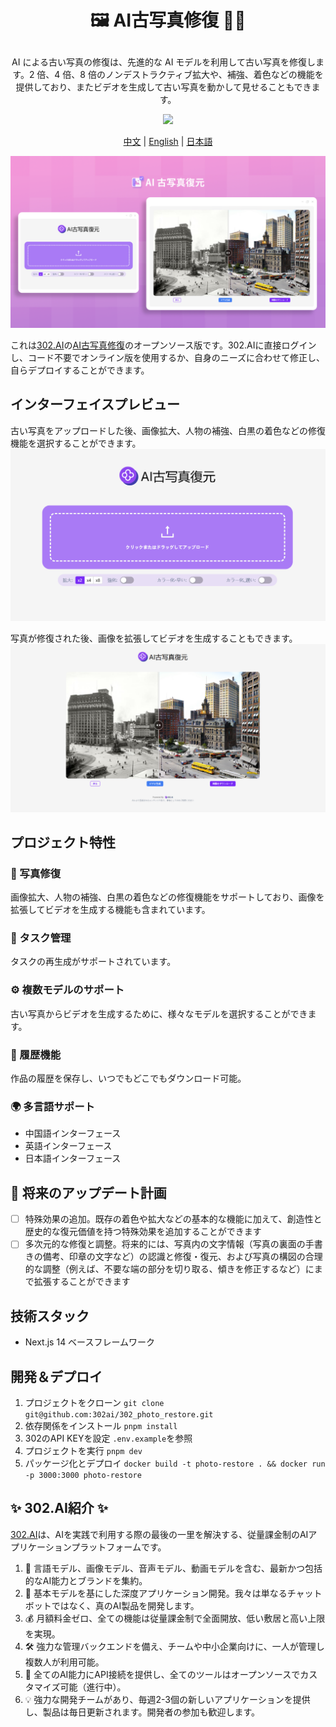 # <p align="center">🖼️ AI古写真修復 🚀✨</p>

<p align="center">AI による古い写真の修復は、先進的な AI モデルを利用して古い写真を修復します。2 倍、4 倍、8 倍のノンデストラクティブ拡大や、補強、着色などの機能を提供しており、またビデオを生成して古い写真を動かして見せることもできます。</p>

<p align="center"><a href="https://302.ai/tools/word/" target="blank"><img src="https://file.302ai.cn/gpt/imgs/github/302_badge.png" /></a></p >

<p align="center"><a href="README zh.md">中文</a> | <a href="README.md">English</a> | <a href="README_ja.md">日本語</a></p>

![pic-tool](docs/AI老照片修复jp.png)

これは[302.AI](https://302.ai)の[AI古写真修復](https://302.ai/tools/restoration/)のオープンソース版です。302.AIに直接ログインし、コード不要でオンライン版を使用するか、自身のニーズに合わせて修正し、自らデプロイすることができます。

## インターフェイスプレビュー
古い写真をアップロードした後、画像拡大、人物の補強、白黒の着色などの修復機能を選択することができます。
![pic-tool](docs/ja/老照片日1.png)    

写真が修復された後、画像を拡張してビデオを生成することもできます。
![pic-tool](docs/ja/老照片日2.png)

## プロジェクト特性

### 🎥 写真修復
画像拡大、人物の補強、白黒の着色などの修復機能をサポートしており、画像を拡張してビデオを生成する機能も含まれています。
### 🔄 タスク管理
タスクの再生成がサポートされています。
### ⚙️ 複数モデルのサポート
古い写真からビデオを生成するために、様々なモデルを選択することができます。
### 📜 履歴機能
作品の履歴を保存し、いつでもどこでもダウンロード可能。
### 🌍 多言語サポート
- 中国語インターフェース
- 英語インターフェース
- 日本語インターフェース

## 🚩 将来のアップデート計画
- [ ] 特殊効果の追加。既存の着色や拡大などの基本的な機能に加えて、創造性と歴史的な復元価値を持つ特殊効果を追加することができます
- [ ] 多次元的な修復と調整。将来的には、写真内の文字情報（写真の裏面の手書きの備考、印章の文字など）の認識と修復・復元、および写真の構図の合理的な調整（例えば、不要な端の部分を切り取る、傾きを修正するなど）にまで拡張することができます

## 技術スタック
- Next.js 14 ベースフレームワーク

## 開発＆デプロイ

1. プロジェクトをクローン `git clone git@github.com:302ai/302_photo_restore.git`
2. 依存関係をインストール `pnpm install`
3. 302のAPI KEYを設定 `.env.example`を参照
4. プロジェクトを実行 `pnpm dev`
5. パッケージ化とデプロイ `docker build -t photo-restore . && docker run -p 3000:3000 photo-restore`


## ✨ 302.AI紹介 ✨

[302.AI](https://302.ai)は、AIを実践で利用する際の最後の一里を解決する、従量課金制のAIアプリケーションプラットフォームです。

1. 🧠 言語モデル、画像モデル、音声モデル、動画モデルを含む、最新かつ包括的なAI能力とブランドを集約。
2. 🚀 基本モデルを基にした深度アプリケーション開発。我々は単なるチャットボットではなく、真のAI製品を開発します。
3. 💰 月額料金ゼロ、全ての機能は従量課金制で全面開放、低い敷居と高い上限を実現。
4. 🛠 強力な管理バックエンドを備え、チームや中小企業向けに、一人が管理し複数人が利用可能。
5. 🔗 全てのAI能力にAPI接続を提供し、全てのツールはオープンソースでカスタマイズ可能（進行中）。
6. 💡 強力な開発チームがあり、毎週2-3個の新しいアプリケーションを提供し、製品は毎日更新されます。開発者の参加も歓迎します。
